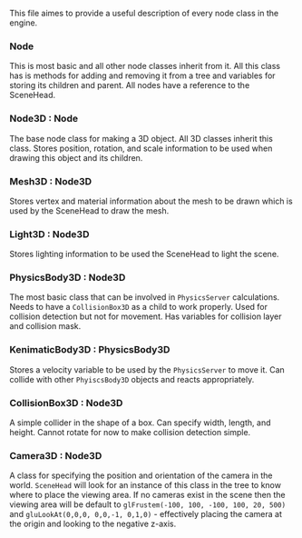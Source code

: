 This file aimes to provide a useful description of every node class in the engine.


### Node
This is most basic and all other node classes inherit from it. All this class has is methods for adding and removing it from a tree and variables for storing its children and parent. All nodes have a reference to the SceneHead.

### Node3D : Node
The base node class for making a 3D object. All 3D classes inherit this class. Stores position, rotation, and scale information to be used when drawing this object and its children.

### Mesh3D : Node3D
Stores vertex and material information about the mesh to be drawn which is used by the SceneHead to draw the mesh. 

### Light3D : Node3D
Stores lighting information to be used the SceneHead to light the scene.

### PhysicsBody3D : Node3D
The most basic class that can be involved in ```PhysicsServer``` calculations. Needs to have a ```CollisionBox3D``` as a child to work properly. Used for collision detection but not for movement. Has variables for collision layer and collision mask.

### KenimaticBody3D : PhysicsBody3D
Stores a velocity variable to be used by the ```PhysicsServer``` to move it. Can collide with other ```PhyiscsBody3D``` objects and reacts appropriately.

### CollisionBox3D : Node3D
A simple collider in the shape of a box. Can specify width, length, and height. Cannot rotate for now to make collision detection simple. 

### Camera3D : Node3D
A class for specifying the position and orientation of the camera in the world. ```SceneHead``` will look for an instance of this class in the tree to know where to place the viewing area. If no cameras exist in the scene then the viewing area will be default to ```glFrustem(-100, 100, -100, 100, 20, 500)``` and ```gluLookAt(0,0,0, 0,0,-1, 0,1,0)``` - effectively placing the camera at the origin and looking to the negative z-axis.

